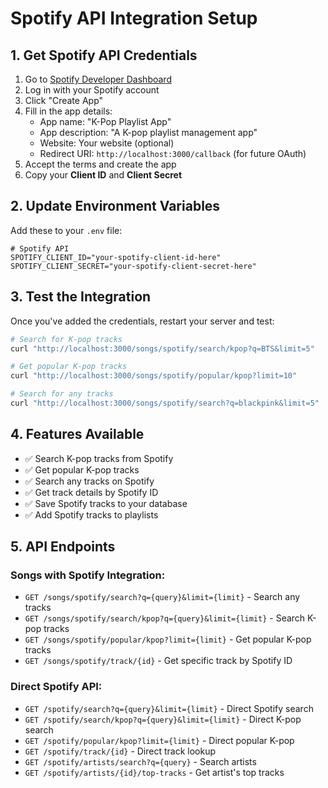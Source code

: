 # Spotify API Integration Setup

## 1. Get Spotify API Credentials

1. Go to [Spotify Developer Dashboard](https://developer.spotify.com/dashboard)
2. Log in with your Spotify account
3. Click "Create App"
4. Fill in the app details:
   - App name: "K-Pop Playlist App"
   - App description: "A K-pop playlist management app"
   - Website: Your website (optional)
   - Redirect URI: `http://localhost:3000/callback` (for future OAuth)
5. Accept the terms and create the app
6. Copy your **Client ID** and **Client Secret**

## 2. Update Environment Variables

Add these to your `.env` file:

```env
# Spotify API
SPOTIFY_CLIENT_ID="your-spotify-client-id-here"
SPOTIFY_CLIENT_SECRET="your-spotify-client-secret-here"
```

## 3. Test the Integration

Once you've added the credentials, restart your server and test:

```bash
# Search for K-pop tracks
curl "http://localhost:3000/songs/spotify/search/kpop?q=BTS&limit=5"

# Get popular K-pop tracks
curl "http://localhost:3000/songs/spotify/popular/kpop?limit=10"

# Search for any tracks
curl "http://localhost:3000/songs/spotify/search?q=blackpink&limit=5"
```

## 4. Features Available

- ✅ Search K-pop tracks from Spotify
- ✅ Get popular K-pop tracks
- ✅ Search any tracks on Spotify
- ✅ Get track details by Spotify ID
- ✅ Save Spotify tracks to your database
- ✅ Add Spotify tracks to playlists

## 5. API Endpoints

### Songs with Spotify Integration:

- `GET /songs/spotify/search?q={query}&limit={limit}` - Search any tracks
- `GET /songs/spotify/search/kpop?q={query}&limit={limit}` - Search K-pop tracks
- `GET /songs/spotify/popular/kpop?limit={limit}` - Get popular K-pop tracks
- `GET /songs/spotify/track/{id}` - Get specific track by Spotify ID

### Direct Spotify API:

- `GET /spotify/search?q={query}&limit={limit}` - Direct Spotify search
- `GET /spotify/search/kpop?q={query}&limit={limit}` - Direct K-pop search
- `GET /spotify/popular/kpop?limit={limit}` - Direct popular K-pop
- `GET /spotify/track/{id}` - Direct track lookup
- `GET /spotify/artists/search?q={query}` - Search artists
- `GET /spotify/artists/{id}/top-tracks` - Get artist's top tracks
